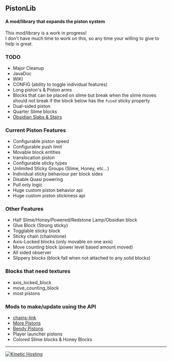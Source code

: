 ## PistonLib
#### A mod/library that expands the piston system

This mod/library is a work in progress!  
I don't have much time to work on this, so any time your willing to give to help is great.

### TODO
- Major Cleanup
- JavaDoc
- WIKI
- CONFIG (ability to toggle individual features)
- Long piston's & Piston arms
- Blocks that can be placed on slime but break when the slime moves should not break if the block below has the `fused` sticky property
- Dual-sided piston
- Quarter Slime blocks
- [Obsidian Slabs & Stairs](https://www.curseforge.com/minecraft/mc-mods/redstoneplusplus)

### Current Piston Features
- Configurable piston speed
- Configurable push limit
- Movable block entities
- translocation piston
- Configurable sticky types
- Unlimited Sticky Groups (Slime, Honey, etc...)
- Individual sticky behaviour per block sides
- Disable Quasi powering
- Pull only logic
- Huge custom piston behavior api
- Huge custom piston stickiness api

### Other Features
- Half Slime/Honey/Powered/Redstone Lamp/Obsidian block
- Glue Block (Strong sticky)
- Togglable sticky block
- Sticky chain (chainstone)
- Axis-Locked blocks (only movable on one axis)
- Move counting block (power level based amount moved)
- All sided observer
- Slippery blocks (block fall when not attached to any solid blocks)

### Blocks that need textures
- axis_locked_block
- move_counting_block
- most pistons
  
### Mods to make/update using the API
- [chains-link](https://www.curseforge.com/minecraft/mc-mods/chains-link)
- [More Pistons](https://www.curseforge.com/minecraft/mc-mods/more-pistons-jiraiyah-version)
- [Bendy Pistons](https://www.youtube.com/watch?v=_Wk7ZUYkrpI)
- Player launcher pistons
- Colored Slime blocks & Honey Blocks

---

<a href="https://client.kinetichosting.net/aff.php?aff=42"><img alt="Kinetic Hosting" src="https://media.discordapp.net/attachments/1058184491476197427/1058799080672854126/FX.png"></a>
